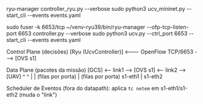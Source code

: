 ryu-manager controller_ryu.py --verbose
sudo python3 ucv_mininet.py --start_cli --events events.yaml


sudo fuser -k 6653/tcp
~/venv-ryu39/bin/ryu-manager --ofp-tcp-listen-port 6653 controller.py --verbose
sudo python3 ucv.py --ctrl_port 6653 --start_cli --events events.yaml


Control Plane (decisões)
 [Ryu (UcvController)]  <--- OpenFlow TCP/6653 --->  [OVS s1]

Data Plane (pacotes da missão)
 [GCS] <-- link1 --> [OVS s1] <-- link2 --> [UAV]
             ^             ^ 
             |             |
       (filas por porta)   |   (filas por porta)
          s1-eth1          |       s1-eth2

Scheduler de Eventos (fora do datapath):
  aplica `tc netem` em s1-eth1/s1-eth2 (muda o "link")
